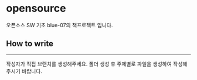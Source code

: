 # opensource
오픈소스 SW 기초 blue-07의 책프로젝트 입니다.
## How to write
---
작성자가 직접 브랜치를 생성해주세요.
폴더 생성 후 주제별로 파일을 생성하여 작성해주시기 바랍니다.
